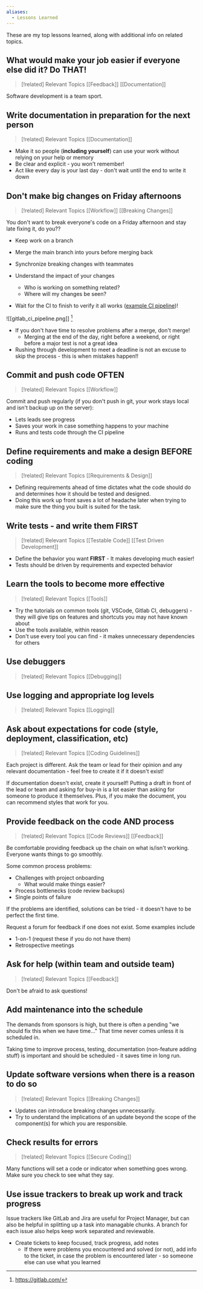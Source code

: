 ```yaml
---
aliases:
  - Lessons Learned
---
```

These are my top lessons learned, along with additional info on related topics.

## What would make your job easier if everyone else did it?  Do THAT!

> [!related] Relevant Topics
> [[Feedback]]
> [[Documentation]]

Software development is a team sport.

## Write documentation in preparation for the next person

> [!related] Relevant Topics
> [[Documentation]]

- Make it so people (**including yourself**) can use your work without relying on your help or memory
- Be clear and explicit - you won't remember!
- Act like every day is your last day - don't wait until the end to write it down

## Don't make big changes on Friday afternoons

> [!related] Relevant Topics
> [[Workflow]]
> [[Breaking Changes]]

You don't want to break everyone's code on a Friday afternoon and stay late fixing it, do you??

- Keep work on a branch
- Merge the main branch into yours before merging back
- Synchronize breaking changes with teammates

- Understand the impact of your changes
	- Who is working on something related?
	- Where will my changes be seen?

- Wait for the CI to finish to verify it all works ([example CI pipeline](https://github.com/lrzmroczek/software-development/-/pipelines/876846))!
	
![[gitlab_ci_pipeline.png]] [^1]
[^1]: https://gitlab.com/

- If you don't have time to resolve problems after a merge, don't merge!
	- Merging at the end of the day, right before a weekend, or right before a major test is not a great idea
- Rushing through development to meet a deadline is not an excuse to skip the process - this is when mistakes happen!!

## Commit and push code OFTEN

> [!related] Relevant Topics
> [[Workflow]]

Commit and push regularly (if you don't push in git, your work stays local and isn't backup up on the server):
- Lets leads see progress
- Saves your work in case something happens to your machine
- Runs and tests code through the CI pipeline


## Define requirements and make a design BEFORE coding

> [!related] Relevant Topics
> [[Requirements & Design]]

- Defining requirements ahead of time dictates what the code should do and determines how it should be tested and designed.
- Doing this work up front saves a lot of headache later when trying to make sure the thing you built is suited for the task.

## Write tests - and write them FIRST

> [!related] Relevant Topics
> [[Testable Code]]
> [[Test Driven Development]]

- Define the behavior you want **FIRST** - It makes developing much easier!
- Tests should be driven by requirements and expected behavior

## Learn the tools to become more effective

> [!related] Relevant Topics
> [[Tools]]

- Try the tutorials on common tools (git, VSCode, Gitlab CI, debuggers) - they will give tips on features and shortcuts you may not have known about
- Use the tools available, within reason
- Don't use every tool you can find - it makes unnecessary dependencies for others

## Use debuggers

> [!related] Relevant Topics
> [[Debugging]]

## Use logging and appropriate log levels

> [!related] Relevant Topics
> [[Logging]]

## Ask about expectations for code (style, deployment, classification, etc)

> [!related] Relevant Topics
> [[Coding Guidelines]]

Each project is different. Ask the team or lead for their opinion and any relevant documentation - feel free to create it if it doesn't exist!

If documentation doesn't exist, create it yourself! Putting a draft in front of the lead or team and asking for buy-in is a lot easier than asking for someone to produce it themselves.  Plus, if you make the document, you can recommend styles that work for you.

## Provide feedback on the code AND process

> [!related] Relevant Topics
> [[Code Reviews]]
> [[Feedback]]

Be comfortable providing feedback up the chain on what is/isn't working. Everyone wants things to go smoothly.

Some common process problems:

- Challenges with project onboarding
	- What would make things easier?
- Process bottlenecks (code review backups)
- Single points of failure

If the problems are identified, solutions can be tried - it doesn't have to be perfect the first time.

Request a forum for feedback if one does not exist. Some examples include

- 1-on-1 (request these if you do not have them)
- Retrospective meetings

## Ask for help (within team and outside team)

> [!related] Relevant Topics
> [[Feedback]]

Don't be afraid to ask questions!

## Add maintenance into the schedule

The demands from sponsors is high, but there is often a pending "we should fix this when we have time..." That time never comes unless it is scheduled in.

Taking time to improve process, testing, documentation (non-feature adding stuff) is important and should be scheduled - it saves time in long run.

## Update software versions when there is a reason to do so

> [!related] Relevant Topics
> [[Breaking Changes]]

- Updates can introduce breaking changes unnecessarily.
- Try to understand the implications of an update beyond the scope of the component(s) for which you are responsible.

## Check results for errors

> [!related] Relevant Topics
> [[Secure Coding]]

Many functions will set a code or indicator when something goes wrong. Make sure you check to see what they say.

## Use issue trackers to break up work and track progress

Issue trackers like GitLab and Jira are useful for Project Manager, but can also be helpful in splitting up a task into managable chunks. A branch for each issue also helps keep work separated and reviewable.

- Create tickets to keep focused, track progress, add notes
	- If there were problems you encountered and solved (or not), add info to the ticket, in case the problem is encountered later - so someone else can use what you learned
